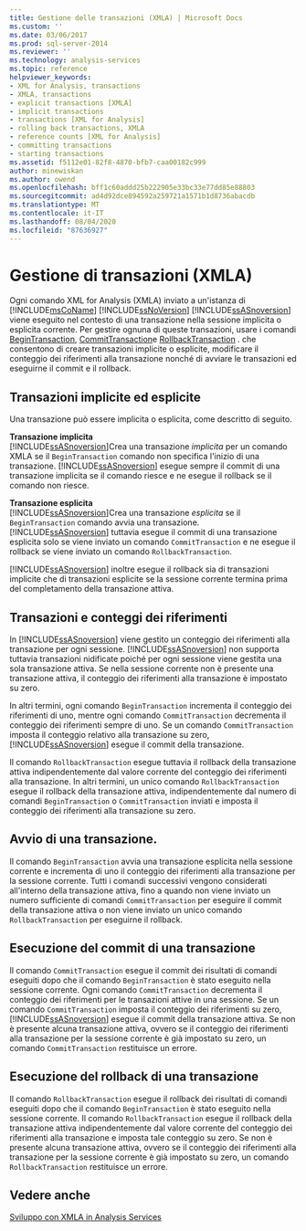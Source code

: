 ```yaml
---
title: Gestione delle transazioni (XMLA) | Microsoft Docs
ms.custom: ''
ms.date: 03/06/2017
ms.prod: sql-server-2014
ms.reviewer: ''
ms.technology: analysis-services
ms.topic: reference
helpviewer_keywords:
- XML for Analysis, transactions
- XMLA, transactions
- explicit transactions [XMLA]
- implicit transactions
- transactions [XML for Analysis]
- rolling back transactions, XMLA
- reference counts [XML for Analysis]
- committing transactions
- starting transactions
ms.assetid: f5112e01-82f8-4870-bfb7-caa00182c999
author: minewiskan
ms.author: owend
ms.openlocfilehash: bff1c60addd25b222905e33bc33e77dd85e88803
ms.sourcegitcommit: ad4d92dce894592a259721a1571b1d8736abacdb
ms.translationtype: MT
ms.contentlocale: it-IT
ms.lasthandoff: 08/04/2020
ms.locfileid: "87636927"
---
```

# <a name="managing-transactions-xmla"></a>Gestione di transazioni (XMLA)
  Ogni comando XML for Analysis (XMLA) inviato a un'istanza di [!INCLUDE[msCoName](../../includes/msconame-md.md)] [!INCLUDE[ssNoVersion](../../includes/ssnoversion-md.md)] [!INCLUDE[ssASnoversion](../../includes/ssasnoversion-md.md)] viene eseguito nel contesto di una transazione nella sessione implicita o esplicita corrente. Per gestire ognuna di queste transazioni, usare i comandi [BeginTransaction](https://docs.microsoft.com/bi-reference/xmla/xml-elements-commands/begintransaction-element-xmla), [CommitTransaction](https://docs.microsoft.com/bi-reference/xmla/xml-elements-commands/committransaction-element-xmla)e [RollbackTransaction](https://docs.microsoft.com/bi-reference/xmla/xml-elements-commands/rollbacktransaction-element-xmla) . che consentono di creare transazioni implicite o esplicite, modificare il conteggio dei riferimenti alla transazione nonché di avviare le transazioni ed eseguirne il commit e il rollback.  
  
## <a name="implicit-and-explicit-transactions"></a>Transazioni implicite ed esplicite  
 Una transazione può essere implicita o esplicita, come descritto di seguito.  
  
 **Transazione implicita**  
 [!INCLUDE[ssASnoversion](../../includes/ssasnoversion-md.md)]Crea una transazione *implicita* per un comando XMLA se il `BeginTransaction` comando non specifica l'inizio di una transazione. [!INCLUDE[ssASnoversion](../../includes/ssasnoversion-md.md)] esegue sempre il commit di una transazione implicita se il comando riesce e ne esegue il rollback se il comando non riesce.  
  
 **Transazione esplicita**  
 [!INCLUDE[ssASnoversion](../../includes/ssasnoversion-md.md)]Crea una transazione *esplicita* se il `BeginTransaction` comando avvia una transazione. [!INCLUDE[ssASnoversion](../../includes/ssasnoversion-md.md)] tuttavia esegue il commit di una transazione esplicita solo se viene inviato un comando `CommitTransaction` e ne esegue il rollback se viene inviato un comando `RollbackTransaction`.  
  
 [!INCLUDE[ssASnoversion](../../includes/ssasnoversion-md.md)] inoltre esegue il rollback sia di transazioni implicite che di transazioni esplicite se la sessione corrente termina prima del completamento della transazione attiva.  
  
## <a name="transactions-and-reference-counts"></a>Transazioni e conteggi dei riferimenti  
 In [!INCLUDE[ssASnoversion](../../includes/ssasnoversion-md.md)] viene gestito un conteggio dei riferimenti alla transazione per ogni sessione. [!INCLUDE[ssASnoversion](../../includes/ssasnoversion-md.md)] non supporta tuttavia transazioni nidificate poiché per ogni sessione viene gestita una sola transazione attiva. Se nella sessione corrente non è presente una transazione attiva, il conteggio dei riferimenti alla transazione è impostato su zero.  
  
 In altri termini, ogni comando `BeginTransaction` incrementa il conteggio dei riferimenti di uno, mentre ogni comando `CommitTransaction` decrementa il conteggio dei riferimenti sempre di uno. Se un comando `CommitTransaction` imposta il conteggio relativo alla transazione su zero, [!INCLUDE[ssASnoversion](../../includes/ssasnoversion-md.md)] esegue il commit della transazione.  
  
 Il comando `RollbackTransaction` esegue tuttavia il rollback della transazione attiva indipendentemente dal valore corrente del conteggio dei riferimenti alla transazione. In altri termini, un unico comando `RollbackTransaction` esegue il rollback della transazione attiva, indipendentemente dal numero di comandi `BeginTransaction` o `CommitTransaction` inviati e imposta il conteggio dei riferimenti alla transazione su zero.  
  
## <a name="beginning-a-transaction"></a>Avvio di una transazione.  
 Il comando `BeginTransaction` avvia una transazione esplicita nella sessione corrente e incrementa di uno il conteggio dei riferimenti alla transazione per la sessione corrente. Tutti i comandi successivi vengono considerati all'interno della transazione attiva, fino a quando non viene inviato un numero sufficiente di comandi `CommitTransaction` per eseguire il commit della transazione attiva o non viene inviato un unico comando `RollbackTransaction` per eseguirne il rollback.  
  
## <a name="committing-a-transaction"></a>Esecuzione del commit di una transazione  
 Il comando `CommitTransaction` esegue il commit dei risultati di comandi eseguiti dopo che il comando `BeginTransaction` è stato eseguito nella sessione corrente. Ogni comando `CommitTransaction` decrementa il conteggio dei riferimenti per le transazioni attive in una sessione. Se un comando `CommitTransaction` imposta il conteggio dei riferimenti su zero, [!INCLUDE[ssASnoversion](../../includes/ssasnoversion-md.md)] esegue il commit della transazione attiva. Se non è presente alcuna transazione attiva, ovvero se il conteggio dei riferimenti alla transazione per la sessione corrente è già impostato su zero, un comando `CommitTransaction` restituisce un errore.  
  
## <a name="rolling-back-a-transaction"></a>Esecuzione del rollback di una transazione  
 Il comando `RollbackTransaction` esegue il rollback dei risultati di comandi eseguiti dopo che il comando `BeginTransaction` è stato eseguito nella sessione corrente. Il comando `RollbackTransaction` esegue il rollback della transazione attiva indipendentemente dal valore corrente del conteggio dei riferimenti alla transazione e imposta tale conteggio su zero. Se non è presente alcuna transazione attiva, ovvero se il conteggio dei riferimenti alla transazione per la sessione corrente è già impostato su zero, un comando `RollbackTransaction` restituisce un errore.  
  
## <a name="see-also"></a>Vedere anche  
 [Sviluppo con XMLA in Analysis Services](developing-with-xmla-in-analysis-services.md)  
  
  
